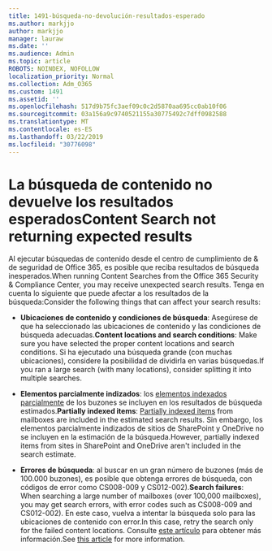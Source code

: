 ```yaml
---
title: 1491-búsqueda-no-devolución-resultados-esperado
ms.author: markjjo
author: markjjo
manager: lauraw
ms.date: ''
ms.audience: Admin
ms.topic: article
ROBOTS: NOINDEX, NOFOLLOW
localization_priority: Normal
ms.collection: Adm_O365
ms.custom: 1491
ms.assetid: ''
ms.openlocfilehash: 517d9b75fc3aef09c0c2d5870aa695cc0ab10f06
ms.sourcegitcommit: 03a156a9c9740521155a30775492c7dff0982588
ms.translationtype: MT
ms.contentlocale: es-ES
ms.lasthandoff: 03/22/2019
ms.locfileid: "30776098"
---
```

# <a name="content-search-not-returning-expected-results"></a><span data-ttu-id="cb3f0-102">La búsqueda de contenido no devuelve los resultados esperados</span><span class="sxs-lookup"><span data-stu-id="cb3f0-102">Content Search not returning expected results</span></span>

<span data-ttu-id="cb3f0-103">Al ejecutar búsquedas de contenido desde el centro de cumplimiento de & de seguridad de Office 365, es posible que reciba resultados de búsqueda inesperados.</span><span class="sxs-lookup"><span data-stu-id="cb3f0-103">When running Content Searches from the Office 365 Security & Compliance Center, you may receive unexpected search results.</span></span> <span data-ttu-id="cb3f0-104">Tenga en cuenta lo siguiente que puede afectar a los resultados de la búsqueda:</span><span class="sxs-lookup"><span data-stu-id="cb3f0-104">Consider the following things that can affect your search results:</span></span>

- <span data-ttu-id="cb3f0-105">**Ubicaciones de contenido y condiciones de búsqueda**: Asegúrese de que ha seleccionado las ubicaciones de contenido y las condiciones de búsqueda adecuadas.</span><span class="sxs-lookup"><span data-stu-id="cb3f0-105">**Content locations and search conditions**: Make sure you have selected the proper content locations and search conditions.</span></span> <span data-ttu-id="cb3f0-106">Si ha ejecutado una búsqueda grande (con muchas ubicaciones), considere la posibilidad de dividirla en varias búsquedas.</span><span class="sxs-lookup"><span data-stu-id="cb3f0-106">If you ran a large search (with many locations), consider splitting it into multiple searches.</span></span>

- <span data-ttu-id="cb3f0-107">**Elementos parcialmente indizados**: los [elementos indexados parcialmente](https://docs.microsoft.com/office365/securitycompliance/partially-indexed-items-in-content-search) de los buzones se incluyen en los resultados de búsqueda estimados.</span><span class="sxs-lookup"><span data-stu-id="cb3f0-107">**Partially indexed items**:  [Partially indexed items](https://docs.microsoft.com/office365/securitycompliance/partially-indexed-items-in-content-search) from mailboxes are included in the estimated search results.</span></span> <span data-ttu-id="cb3f0-108">Sin embargo, los elementos parcialmente indizados de sitios de SharePoint y OneDrive no se incluyen en la estimación de la búsqueda.</span><span class="sxs-lookup"><span data-stu-id="cb3f0-108">However, partially indexed items from sites in SharePoint and OneDrive aren't included in the search estimate.</span></span>

- <span data-ttu-id="cb3f0-109">**Errores de búsqueda**: al buscar en un gran número de buzones (más de 100.000 buzones), es posible que obtenga errores de búsqueda, con códigos de error como CS008-009 y CS012-002).</span><span class="sxs-lookup"><span data-stu-id="cb3f0-109">**Search failures**: When searching a large number of mailboxes (over 100,000 mailboxes), you may get search errors, with error codes such as CS008-009 and CS012-002).</span></span> <span data-ttu-id="cb3f0-110">En este caso, vuelva a intentar la búsqueda solo para las ubicaciones de contenido con error.</span><span class="sxs-lookup"><span data-stu-id="cb3f0-110">In this case, retry the search only for the failed content locations.</span></span> <span data-ttu-id="cb3f0-111">Consulte [este artículo](https://docs.microsoft.com/office365/securitycompliance/retry-failed-content-search) para obtener más información.</span><span class="sxs-lookup"><span data-stu-id="cb3f0-111">See  [this article](https://docs.microsoft.com/office365/securitycompliance/retry-failed-content-search) for more information.</span></span>
